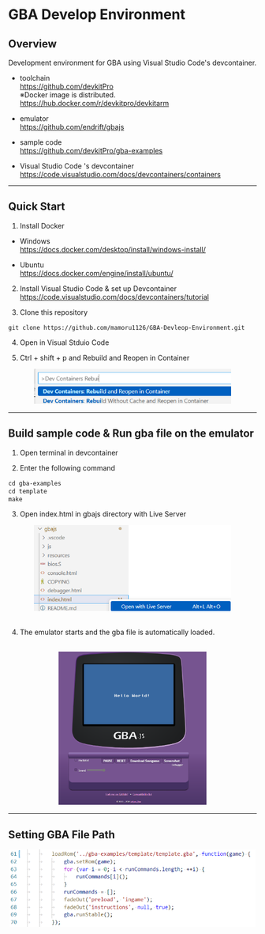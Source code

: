 # GBA Develop Environment #
## Overview ##
Development environment for GBA using Visual Studio Code's devcontainer.

- toolchain</br>
https://github.com/devkitPro</br>
※Docker image is distributed. </br>
https://hub.docker.com/r/devkitpro/devkitarm

- emulator</br>
  https://github.com/endrift/gbajs

- sample code</br>
https://github.com/devkitPro/gba-examples

- Visual Studio Code 's devcontainer</br>
https://code.visualstudio.com/docs/devcontainers/containers

---

## Quick Start ##
1. Install Docker </br>
- Windows </br>
  https://docs.docker.com/desktop/install/windows-install/

- Ubuntu </br>
  https://docs.docker.com/engine/install/ubuntu/

2. Install Visual Studio Code & set up Devcontainer </br>
  https://code.visualstudio.com/docs/devcontainers/tutorial

3. Clone this repository
  ```
  git clone https://github.com/mamoru1126/GBA-Devleop-Environment.git
  ```

4. Open in Visual Stduio Code

5. Ctrl + shift + p and Rebuild and Reopen in Container
<div align="center">
<img src="fig/container.png" title="devcontainer" width="400">
</div>

---

## Build sample code & Run gba file on the emulator ##
1. Open terminal in devcontainer

2. Enter the following command
  ```
 cd gba-examples
 cd template
 make
  ```

3. Open index.html in gbajs directory with Live Server
<div align="center">
<img src="fig/liveserver.png" title="liveserver" width="400">
</div>

</br>

4. The emulator starts and the gba file is automatically loaded.

</br>
<div align="center">
<img src="fig/gba.png" title="gba" width="300">
</div>

--- 

## Setting GBA File Path ##
<div align="center">
<img src="fig/path.png" title="path" width="500">
</div>







   
